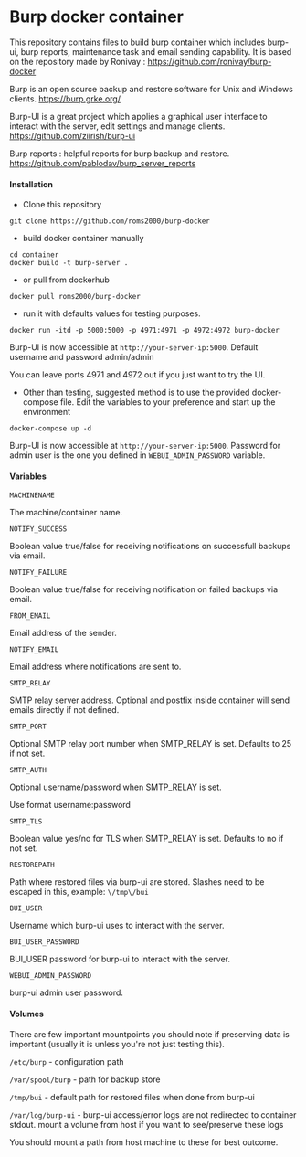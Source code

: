 # Burp docker container

This repository contains files to build burp container which includes burp-ui, burp reports, maintenance task and email sending capability.
It is based on the repository made by Ronivay : https://github.com/ronivay/burp-docker

Burp is an open source backup and restore software for Unix and Windows clients.
https://burp.grke.org/

Burp-UI is a great project which applies a graphical user interface to interact with the server, edit settings and manage clients.
https://github.com/ziirish/burp-ui

Burp reports : helpful reports for burp backup and restore.
https://github.com/pablodav/burp_server_reports

#### Installation

- Clone this repository
```
git clone https://github.com/roms2000/burp-docker
```

- build docker container manually

```
cd container
docker build -t burp-server .
```

- or pull from dockerhub

```
docker pull roms2000/burp-docker
```

- run it with defaults values for testing purposes. 

```
docker run -itd -p 5000:5000 -p 4971:4971 -p 4972:4972 burp-docker
```

Burp-UI is now accessible at `http://your-server-ip:5000`. Default username and password admin/admin

You can leave ports 4971 and 4972 out if you just want to try the UI.

- Other than testing, suggested method is to use the provided docker-compose file. Edit the variables to your preference and start up the environment

```
docker-compose up -d
```
Burp-UI is now accessible at `http://your-server-ip:5000`. Password for admin user is the one you defined in `WEBUI_ADMIN_PASSWORD` variable.

#### Variables

`MACHINENAME`

The machine/container name.

`NOTIFY_SUCCESS` 

Boolean value true/false for receiving notifications on successfull backups via email. 

`NOTIFY_FAILURE`

Boolean value true/false for receiving notification on failed backups via email.

`FROM_EMAIL`

Email address of the sender.

`NOTIFY_EMAIL`

Email address where notifications are sent to.

`SMTP_RELAY`

SMTP relay server address. Optional and postfix inside container will send emails directly if not defined.

`SMTP_PORT`

Optional SMTP relay port number when SMTP_RELAY is set. Defaults to 25 if not set.

`SMTP_AUTH`

Optional username/password when SMTP_RELAY is set.

Use format username:password

`SMTP_TLS`

Boolean value yes/no for TLS when SMTP_RELAY is set. Defaults to no if not set.

`RESTOREPATH`

Path where restored files via burp-ui are stored. Slashes need to be escaped in this, example: `\/tmp\/bui`

`BUI_USER`

Username which burp-ui uses to interact with the server.

`BUI_USER_PASSWORD`

BUI_USER password for burp-ui to interact with the server.

`WEBUI_ADMIN_PASSWORD`

burp-ui admin user password. 



#### Volumes

There are few important mountpoints you should note if preserving data is important (usually it is unless you're not just testing this).

`/etc/burp` - configuration path

`/var/spool/burp` - path for backup store

`/tmp/bui` - default path for restored files when done from burp-ui

`/var/log/burp-ui` - burp-ui access/error logs are not redirected to container stdout. mount a volume from host if you want to see/preserve these logs

You should mount a path from host machine to these for best outcome.

